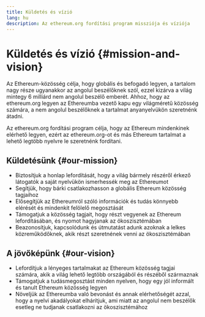 ```yaml
---
title: Küldetés és vízió
lang: hu
description: Az ethereum.org fordítási program missziója és víziója
---
```


# Küldetés és vízió {#mission-and-vision}

Az Ethereum-közösség célja, hogy globális és befogadó legyen, a tartalom nagy része ugyanakkor az angolul beszélőknek szól, ezzel kizárva a világ mintegy 6 milliárd nem angolul beszélő emberét. Ahhoz, hogy az ethereum.org legyen az Ethereumba vezető kapu egy világméretű közösség számára, a nem angolul beszélőknek a tartalmat anyanyelvükön szeretnénk átadni.

Az ethereum.org fordítási program célja, hogy az Ethereum mindenkinek elérhető legyen, ezért az ethereum.org-ot és más Ethereum tartalmat a lehető legtöbb nyelvre le szeretnénk fordítani.

## Küldetésünk {#our-mission}

- Biztosítjuk a honlap lefordítását, hogy a világ bármely részéről érkező látogatók a saját nyelvükön ismerhessék meg az Ethereumot
- Segítjük, hogy bárki csatlakozhasson a globális Ethereum közösség tagjaihoz
- Elősegítjük az Ethereumról szóló információk és tudás könnyebb elérését és mindenkit felölelő megosztását
- Támogatjuk a közösség tagjait, hogy részt vegyenek az Ethereum lefordításában, és nyomot hagyjanak az ökoszisztémában
- Beazonosítjuk, kapcsolódunk és útmutatást adunk azoknak a lelkes közreműködőknek, akik részt szeretnének venni az ökoszisztémában

## A jövőképünk {#our-vision}

- Lefordítjuk a lényeges tartalmakat az Ethereum közösség tagjai számára, akik a világ lehető legtöbb országából és részéből származnak
- Támogatjuk a tudásmegosztást minden nyelven, hogy egy jól informált és tanult Ethereum közösség legyen
- Növeljük az Ethereumba való bevonást és annak elérhetőségét azzal, hogy a nyelvi akadályokat elhárítjuk, ami miatt az angolul nem beszélők esetleg ne tudjanak csatlakozni az ökoszisztémához
